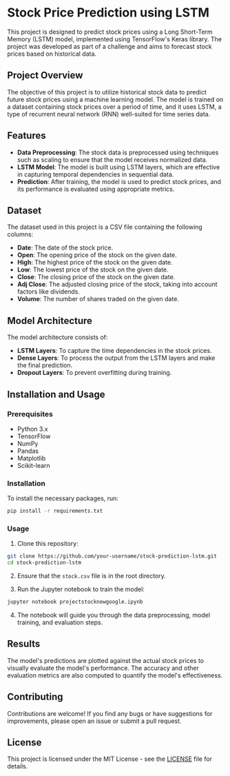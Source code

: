 
# Stock Price Prediction using LSTM

This project is designed to predict stock prices using a Long Short-Term Memory (LSTM) model, implemented using TensorFlow's Keras library. The project was developed as part of a challenge and aims to forecast stock prices based on historical data.

## Project Overview

The objective of this project is to utilize historical stock data to predict future stock prices using a machine learning model. The model is trained on a dataset containing stock prices over a period of time, and it uses LSTM, a type of recurrent neural network (RNN) well-suited for time series data.

## Features

- **Data Preprocessing**: The stock data is preprocessed using techniques such as scaling to ensure that the model receives normalized data.
- **LSTM Model**: The model is built using LSTM layers, which are effective in capturing temporal dependencies in sequential data.
- **Prediction**: After training, the model is used to predict stock prices, and its performance is evaluated using appropriate metrics.

## Dataset

The dataset used in this project is a CSV file containing the following columns:

- **Date**: The date of the stock price.
- **Open**: The opening price of the stock on the given date.
- **High**: The highest price of the stock on the given date.
- **Low**: The lowest price of the stock on the given date.
- **Close**: The closing price of the stock on the given date.
- **Adj Close**: The adjusted closing price of the stock, taking into account factors like dividends.
- **Volume**: The number of shares traded on the given date.

## Model Architecture

The model architecture consists of:

- **LSTM Layers**: To capture the time dependencies in the stock prices.
- **Dense Layers**: To process the output from the LSTM layers and make the final prediction.
- **Dropout Layers**: To prevent overfitting during training.

## Installation and Usage

### Prerequisites

- Python 3.x
- TensorFlow
- NumPy
- Pandas
- Matplotlib
- Scikit-learn

### Installation

To install the necessary packages, run:

```bash
pip install -r requirements.txt
```

### Usage

1. Clone this repository:

```bash
git clone https://github.com/your-username/stock-prediction-lstm.git
cd stock-prediction-lstm
```

2. Ensure that the `stock.csv` file is in the root directory.

3. Run the Jupyter notebook to train the model:

```bash
jupyter notebook projectstocknewgoogle.ipynb
```

4. The notebook will guide you through the data preprocessing, model training, and evaluation steps.

## Results

The model's predictions are plotted against the actual stock prices to visually evaluate the model's performance. The accuracy and other evaluation metrics are also computed to quantify the model's effectiveness.

## Contributing

Contributions are welcome! If you find any bugs or have suggestions for improvements, please open an issue or submit a pull request.

## License

This project is licensed under the MIT License - see the [LICENSE](LICENSE) file for details.
